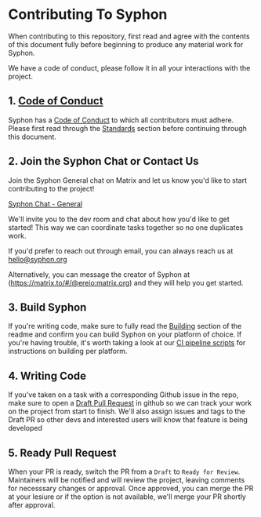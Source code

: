 # Contributing To Syphon

When contributing to this repository, first read and agree with the contents of this document fully before beginning to produce any material work for Syphon.

We have a code of conduct, please follow it in all your interactions with the project.

## 1. [Code of Conduct](./docs/code-of-conduct.md)

Syphon has a [Code of Conduct](https://github.com/syphon-org/syphon/main/blob/HEAD/code-of-conduct.md) to which all contributors must adhere. 
Please first read through the [Standards](https://github.com/syphon-org/syphon/main/blob/HEAD/code-of-conduct.md#standards) section before continuing through this document.

## 2. Join the Syphon Chat or Contact Us

Join the Syphon General chat on Matrix and let us know you'd like to start contributing to the project!

[Syphon Chat - General](https://matrix.to/#/#syphon:matrix.org)

We'll invite you to the dev room and chat about how you'd like to get started! This way we can coordinate tasks together so no one duplicates work.

If you'd prefer to reach out through email, you can always reach us at hello@syphon.org

Alternatively, you can message the creator of Syphon at (https://matrix.to/#/@ereio:matrix.org) and they will help you get started.

## 3. Build Syphon

If you're writing code, make sure to fully read the [Building](./readme.md#Building) section of the readme and confirm you can build Syphon on your platform of choice. If you're having trouble, it's worth taking a look at our [CI pipeline scripts](./drone.yml) for instructions on building per platform.

## 4. Writing Code

If you've taken on a task with a corresponding Github issue in the repo, make sure to open a [Draft Pull Request](https://docs.github.com/en/github/collaborating-with-pull-requests/proposing-changes-to-your-work-with-pull-requests/about-pull-requests#draft-pull-requests) in github so we can track your work on the project from start to finish. We'll also assign issues and tags to the Draft PR so other devs and interested users will know that feature is being developed

## 5. Ready Pull Request

When your PR is ready, switch the PR from a `Draft` to `Ready for Review`. Maintainers will be notified and will review the project, leaving comments for necesssary changes or approval. Once approved, you can merge the PR at your lesiure or if the option is not available, we'll merge your PR shortly after approval.
